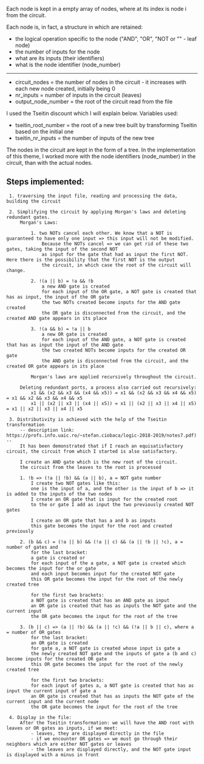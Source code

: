 Each node is kept in a empty array of nodes, where at its index is node i from the circuit.

Each node is, in fact, a structure in which are retained:
- the logical operation specific to the node ("AND", "OR", "NOT or "" - leaf node)
- the number of inputs for the node
- what are its inputs (their identifiers)
- what is the node identifier (node_number)

----
- circuit_nodes = the number of nodes in the circuit - it increases with each new node created, initially being 0
- nr_inputs = number of inputs in the circuit (leaves)
- output_node_number = the root of the circuit read from the file

I used the Tseitin discount which I will explain below. Variables used:
- tseitin_root_number = the root of a new tree built by transforming Tseitin based on the initial one
- tseitin_nr_inputs = the number of inputs of the new tree

The nodes in the circuit are kept in the form of a tree.
In the implementation of this theme, I worked more with the node identifiers (node_number) in the circuit, than with the actual nodes.

Steps implemented:
--
     1. traversing the input file, reading and processing the data, building the circuit
    
     2. Simplifying the circuit by applying Morgan's laws and deleting redundant gates.
         Morgan's Laws:

             1. two NOTs cancel each other. We know that a NOT is guaranteed to have only one input => this input will not be modified.
                 Because the NOTs cancel => we can get rid of these two gates, taking the input of the second NOT
                 as input for the gate that had as input the first NOT. Here there is the possibility that the first NOT is the output
                 the circuit, in which case the root of the circuit will change.

             2. !(a || b) = !a && !b
                 a new AND gate is created
                 for each input of the OR gate, a NOT gate is created that has as input, the input of the OR gate
                 the two NOTs created become inputs for the AND gate created
                 the OR gate is disconnected from the circuit, and the created AND gate appears in its place

             3. !(a && b) = !a || b
                 a new OR gate is created
                 for each input of the AND gate, a NOT gate is created that has as input the input of the AND gate
                 the two created NOTs become inputs for the created OR gate
                 the AND gate is disconnected from the circuit, and the created OR gate appears in its place

             Morgan's laws are applied recursively throughout the circuit.

         Deleting redundant ports, a process also carried out recursively:
             x1 && (x2 && x3 && (x4 && x5)) = x1 && (x2 && x3 && x4 && x5) = x1 && x2 && x3 && x4 && x5
             x1 || (x2 || x3 || (x4 || x5)) = x1 || (x2 || x3 || x4 || x5) = x1 || x2 || x3 || x4 || x5

     3. Distributivity is achieved with the help of the Tseitin transformation
         -- description link: https://profs.info.uaic.ro/~stefan.ciobaca/logic-2018-2019/notes7.pdf) --
         It has been demonstrated that if I reach an equisatisfactory circuit, the circuit from which I started is also satisfactory.

         I create an AND gate which is the new root of the circuit.
         the circuit from the leaves to the root is processed

         1. !b => (!a || !b) && (a || b), a = NOT gate number
             I create two NOT gates like this:
             one is the input of a, and the other is the input of b => it is added to the inputs of the two nodes
             I create an OR gate that is input for the created root
             to the or gate I add as input the two previously created NOT gates

             I create an OR gate that has a and b as inputs
             this gate becomes the input for the root and created previously

         2. (b && c) = (!a || b) && (!a || c) && (a || !b || !c), a = number of gates and
             for the last bracket:
             a gate is created or
             for each input of the a gate, a NOT gate is created which becomes the input for the or gate
             and each input becomes input for the created NOT gate
             this OR gate becomes the input for the root of the newly created tree

             for the first two brackets:
             a NOT gate is created that has an AND gate as input
             an OR gate is created that has as inputs the NOT gate and the current input
             the OR gate becomes the input for the root of the tree

         3. (b || c) => (a || !b) && (a || !c) && (!a || b || c), where a = number of OR gates
             for the last bracket:
             an OR gate is created
             for gate a, a NOT gate is created whose input is gate a
             the newly created NOT gate and the inputs of gate a (b and c) become inputs for the created OR gate
             this OR gate becomes the input for the root of the newly created tree

             for the first two brackets:
             for each input of gates a, a NOT gate is created that has as input the current input of gate a
             an OR gate is created that has as inputs the NOT gate of the current input and the current node
             the OR gate becomes the input for the root of the tree

     4. Display in the file:
         After the Tseitin transformation: we will have the AND root with leaves or OR gates as inputs, if we meet:
             - leaves, they are displayed directly in the file
             - if we encounter OR gates => we must go through their neighbors which are either NOT gates or leaves
             - the leaves are displayed directly, and the NOT gate input is displayed with a minus in front
